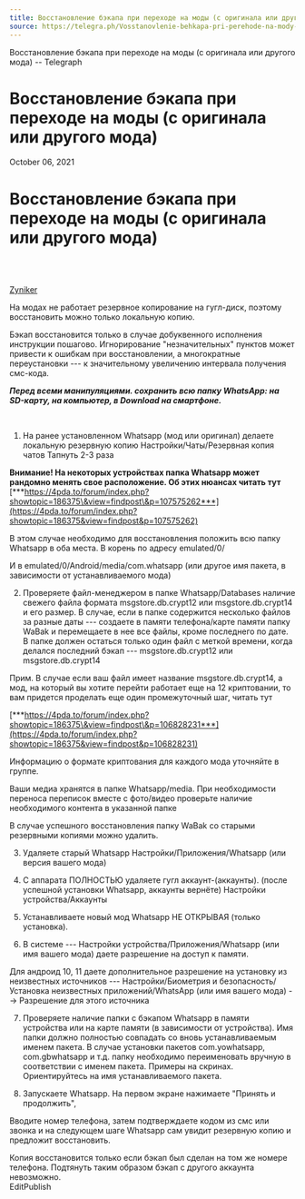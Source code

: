 ```yaml
---
title: Восстановление бэкапа при переходе на моды (с оригинала или другого мода) – Telegraph
source: https://telegra.ph/Vosstanovlenie-behkapa-pri-perehode-na-mody-s-originala-ili-drugogo-moda-10-06
---
```


Восстановление бэкапа при переходе на моды (с оригинала или другого мода) -- Telegraph  

Восстановление бэкапа при переходе на моды (с оригинала или другого мода)
=========================================================================

October 06, 2021

Восстановление бэкапа при переходе на моды (с оригинала или другого мода)
=========================================================================

<br />

<br />

[Zyniker](https://t.me/saxnn)

На модах не работает резервное копирование на гугл-диск, поэтому восстановить можно только локальную копию.

Бэкап восстановится только в случае добуквенного исполнения инструкции пошагово. Игнорирование "незначительных" пунктов может привести к ошибкам при восстановлении, а многократные переустановки --- к значительному увеличению интервала получения смс-кода.

***Перед всеми манипуляциями. сохранить всю папку WhatsApp: на SD-карту, на компьютер, в Download на смартфоне.***

<br />

1. На ранее установленном Whatsapp (мод или оригинал) делаете локальную резервную копию Настройки/Чаты/Резервная копия чатов Тапнуть 2-3 раза

**Внимание! На некоторых устройствах папка Whatsapp может рандомно менять свое расположение. Об этих нюансах читать тут** [***https://4pda.to/forum/index.php?showtopic=186375\&view=findpost\&p=107575262***](https://4pda.to/forum/index.php?showtopic=186375&view=findpost&p=107575262)

В этом случае необходимо для восстановления положить всю папку Whatsapp в оба места. В корень по адресу emulated/0/

И в emulated/0/Android/media/com.whatsapp (или другое имя пакета, в зависимости от устанавливаемого мода)

2. Проверяете файл-менеджером в папке Whatsapp/Databases наличие свежего файла формата msgstore.db.crypt12 или msgstore.db.crypt14 и его размер. В случае, если в папке содержится несколько файлов за разные даты --- создаете в памяти телефона/карте памяти папку WaBak и перемещаете в нее все файлы, кроме последнего по дате. В папке должен остаться только один файл с меткой времени, когда делался последний бэкап --- msgstore.db.crypt12 или msgstore.db.crypt14

Прим. В случае если ваш файл имеет название msgstore.db.crypt14, а мод, на который вы хотите перейти работает еще на 12 криптовании, то вам придется проделать еще один промежуточный шаг, читать тут

[***https://4pda.to/forum/index.php?showtopic=186375\&view=findpost\&p=106828231***](https://4pda.to/forum/index.php?showtopic=186375&view=findpost&p=106828231)

Информацию о формате криптования для каждого мода уточняйте в группе.

Ваши медиа хранятся в папке Whatsapp/media. При необходимости переноса переписок вместе с фото/видео проверьте наличие необходимого контента в указанной папке

В случае успешного восстановления папку WaBak со старыми резервными копиями можно удалить.

3. Удаляете старый Whatsapp Настройки/Приложения/Whatsapp (или версия вашего мода)

4. С аппарата ПОЛНОСТЬЮ удаляете гугл аккаунт-(аккаунты). (после успешной установки Whatsapp, аккаунты вернёте) Настройки устройства/Аккаунты

5. Устанавливаете новый мод Whatsapp НЕ ОТКРЫВАЯ (только установка).

6. В системе --- Настройки устройства/Приложения/Whatsapp (или имя вашего мода) даете разрешение на доступ к памяти.

Для андроид 10, 11 даете дополнительное разрешение на установку из неизвестных источников --- Настройки/Биометрия и безопасность/Установка неизвестных приложений/WhatsApp (или имя вашего мода) --\> Разрешение для этого источника

7. Проверяете наличие папки с бэкапом Whatsapp в памяти устройства или на карте памяти (в зависимости от устройства). Имя папки должно полностью совпадать со вновь устанавливаемым именем пакета. В случае установки пакетов com.yowhatsapp, com.gbwhatsapp и т.д. папку необходимо переименовать вручную в соответствии с именем пакета. Примеры на скринах. Ориентируйтесь на имя устанавливаемого пакета.

8. Запускаете Whatsapp. На первом экране нажимаете "Принять и продолжить",

Вводите номер телефона, затем подтверждаете кодом из смс или звонка и на следующем шаге Whatsapp сам увидит резервную копию и предложит восстановить.

Копия восстановится только если бэкап был сделан на том же номере телефона. Подтянуть таким образом бэкап с другого аккаунта невозможно.  
EditPublish  
